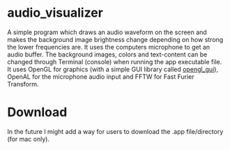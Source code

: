 # audio_visualizer
A simple program which draws an audio waveform on the screen and makes the background image brightness change depending on how strong the lower frequencies are.
It uses the computers microphone to get an audio buffer. The background images, colors and text-content can be changed through Terminal (console) when running the app executable file.
It uses OpenGL for graphics (with a simple GUI library called [opengl_gui](https://github.com/linusced/opengl_gui/)), OpenAL for the microphone audio input and FFTW for Fast Furier Transform.

# Download
In the future I might add a way for users to download the .app file/directory (for mac only).
